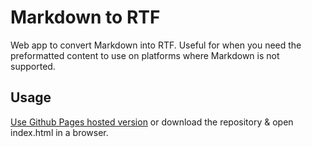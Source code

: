 # Markdown to RTF

Web app to convert Markdown into RTF. Useful for when you need the preformatted content to use on platforms where Markdown is not supported.

## Usage

[Use Github Pages hosted version](https://joonakeskitalo.github.io/markdown-to-rtf/) or download the repository & open index.html in a browser.